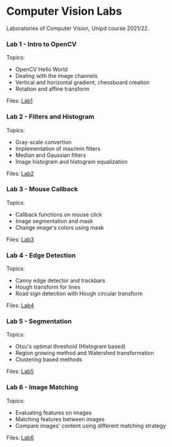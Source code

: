 # Computer Vision Labs

Laboratories of Computer Vision, Unipd course 2021/22.

### Lab 1 - Intro to OpenCV

Topics:
* OpenCV Hello World
* Dealing with the image channels
* Vertical and horizontal gradient, chessboard creation
* Rotation and affine transform

Files: [Lab1](https://github.com/SiMoM0/ComputerVision/tree/master/Lab1)

### Lab 2 - Filters and Histogram

Topics:
* Gray-scale convertion
* Implementation of max/min filters
* Median and Gaussian filters
* Image histogram and histogram equalization

Files: [Lab2](https://github.com/SiMoM0/ComputerVision/tree/master/Lab2)

### Lab 3 - Mouse Callback

Topics:
* Callback functions on mouse click
* Image segmentation and mask
* Change image's colors using mask

Files: [Lab3](https://github.com/SiMoM0/ComputerVision/tree/master/Lab3)

### Lab 4 - Edge Detection

Topics:
* Canny edge detector and trackbars
* Hough transform for lines
* Road sign detection with Hough circular transform

Files: [Lab4](https://github.com/SiMoM0/ComputerVision/tree/master/Lab4)

### Lab 5 - Segmentation

Topics:
* Otsu's optimal threshold (Histogram based)
* Region growing method and Watershed transformation
* Clustering based methods

Files: [Lab5](https://github.com/SiMoM0/ComputerVision/tree/master/Lab5)

### Lab 6 - Image Matching

Topics:
* Evaluating features on images
* Matching features between images
* Compare images' content using different matching strategy

Files: [Lab6](https://github.com/SiMoM0/ComputerVision/tree/master/Lab6)